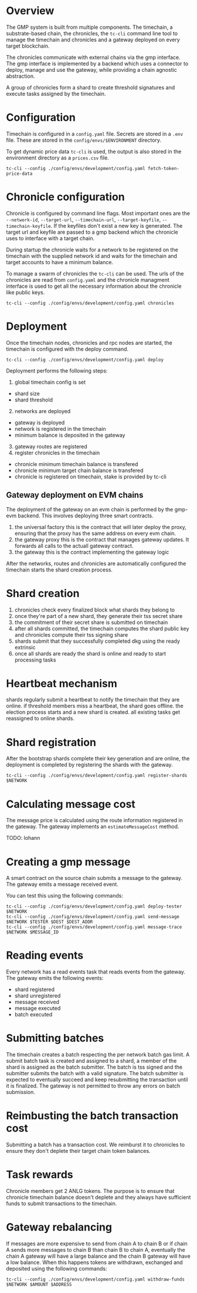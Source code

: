 # Overview

The GMP system is built from multiple components. The timechain, a substrate-based chain, the
chronicles, the `tc-cli` command line tool to manage the timechain and chronicles and a gateway
deployed on every target blockchain.

The chronicles communicate with external chains via the gmp interface. The gmp interface is implemented
by a backend which uses a connector to deploy, manage and use the gateway, while providing a chain
agnostic abstraction.

A group of chronicles form a shard to create threshold signatures and execute tasks assigned by the
timechain.

# Configuration
Timechain is configured in a `config.yaml` file. Secrets are stored in a `.env` file. These are
stored in the `config/envs/$ENVIRONMENT` directory.

To get dynamic price data `tc-cli` is used, the output is also stored in the environment directory
as a `prices.csv` file.
```
tc-cli --config ./config/envs/development/config.yaml fetch-token-price-data
```

# Chronicle configuration
Chronicle is configured by command line flags. Most important ones are the `--network-id`, `--target-url`,
`--timechain-url`, `--target-keyfile`, `--timechain-keyfile`. If the keyfiles don't exist a new key is
generated. The target url and keyfile are passed to a gmp backend which the chronicle uses to interface
with a target chain.

During startup the chronicle waits for a network to be registered on the timechain with the supplied
network id and waits for the timechain and target accounts to have a minimum balance.

To manage a swarm of chronicles the `tc-cli` can be used. The urls of the chronicles are read from
`config.yaml` and the chronicle managment interface is used to get all the necessary information about
the chronicle like public keys.

```
tc-cli --config ./config/envs/development/config.yaml chronicles
```

# Deployment
Once the timechain nodes, chronicles and rpc nodes are started, the timechain is configured with the
deploy command.

```
tc-cli --config ./config/envs/development/config.yaml deploy
```

Deployment performs the following steps:
1. global timechain config is set
- shard size
- shard threshold
2. networks are deployed
- gateway is deployed
- network is registered in the timechain
- minimum balance is deposited in the gateway
3. gateway routes are registered
4. register chronicles in the timechain
- chronicle minimum timechain balance is transfered
- chronicle minimum target chain balance is transfered
- chronicle is registered on timechain, stake is provided by tc-cli

## Gateway deployment on EVM chains
The deployment of the gateway on an evm chain is performed by the gmp-evm backend. This involves
deploying three smart contracts.

1. the universal factory
this is the contract that will later deploy the proxy, ensuring that the proxy has the same address
on every evm chain.
2. the gateway proxy
this is the contract that manages gateway updates. It forwards all calls to the actuall gateway contract.
3. the gateway
this is the contract implementing the gateway logic


After the networks, routes and chronicles are automatically configured the timechain starts
the shard creation process.

# Shard creation

1. chronicles check every finalized block what shards they belong to
2. once they're part of a new shard, they generate their tss secret share
3. the commitment of their secret share is submitted on timechain
4. after all shards committed, the timechain computes the shard public key
and chronicles compute their tss signing share
5. shards submit that they successfully completed dkg using the ready extrinsic
6. once all shards are ready the shard is online and ready to start processing tasks

# Heartbeat mechanism

shards regularly submit a heartbeat to notify the timechain that they are online. if threshold
members miss a heartbeat, the shard goes offline. the election process starts and a new shard
is created. all existing tasks get reassigned to online shards.

# Shard registration

After the bootstrap shards complete their key generation and are online, the deployment is
completed by registering the shards with the gateway.

```
tc-cli --config ./config/envs/development/config.yaml register-shards $NETWORK
```

# Calculating message cost
The message price is calculated using the route information registered in the gateway. The
gateway implements an `estimateMessageCost` method.

TODO: lohann

# Creating a gmp message
A smart contract on the source chain submits a message to the gateway. The gateway emits a
message received event.

You can test this using the following commands:
```
tc-cli --config ./config/envs/development/config.yaml deploy-tester $NETWORK
tc-cli --config ./config/envs/development/config.yaml send-message $NETWORK $TESTER $DEST $DEST_ADDR
tc-cli --config ./config/envs/development/config.yaml message-trace $NETWORK $MESSAGE_ID
```

# Reading events
Every network has a read events task that reads events from the gateway. The gateway emits the
following events:

- shard registered
- shard unregistered
- message received
- message executed
- batch executed

# Submitting batches
The timechain creates a batch respecting the per network batch gas limit. A submit batch task is
created and assigned to a shard, a member of the shard is assigned as the batch submitter. The
batch is tss signed and the submitter submits the batch with a valid signature. The batch submitter
is expected to eventually succeed and keep resubmitting the transaction until it is finalized. The
gateway is not permitted to throw any errors on batch submission.

# Reimbusting the batch transaction cost
Submitting a batch has a transaction cost. We reimburst it to chronicles to ensure they don't
deplete their target chain token balances.

# Task rewards
Chronicle members get 2 ANLG tokens. The purpose is to ensure that chronicle timechain balance
doesn't deplete and they always have sufficient funds to submit transactions to the timechain.

# Gateway rebalancing
If messages are more expensive to send from chain A to chain B or if chain A sends more messages
to chain B than chain B to chain A, eventually the chain A gateway will have a large balance and
the chain B gateway will have a low balance. When this happens tokens are withdrawn, exchanged and
deposited using the following commands:

```
tc-cli --config ./config/envs/development/config.yaml withdraw-funds $NETWORK $AMOUNT $ADDRESS
```
